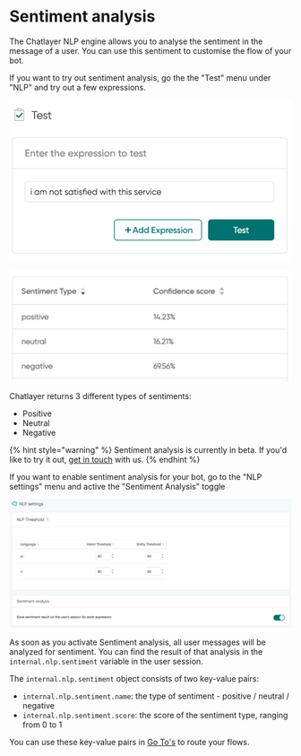 # Sentiment analysis

The Chatlayer NLP engine allows you to analyse the sentiment in the message of a user. You can use this sentiment to customise the flow of your bot.

If you want to try out sentiment analysis, go the the "Test" menu under "NLP" and try out a few expressions.

![](<../../.gitbook/assets/image (678) (1).png>)

![](<../../.gitbook/assets/image (677) (1).png>)

Chatlayer returns 3 different types of sentiments:

* Positive
* Neutral
* Negative

{% hint style="warning" %}
Sentiment analysis is currently in beta. If you'd like to try it out, [get in touch](../../support/get-in-touch.md) with us.
{% endhint %}

If you want to enable sentiment analysis for your bot, go to the "NLP settings" menu and active the "Sentiment Analysis" toggle

![Sentiment analysis settings in NLP settings](<../../.gitbook/assets/image (674) (1).png>)

As soon as you activate Sentiment analysis, all user messages will be analyzed for sentiment. You can find the result of that analysis in the `internal.nlp.sentiment` variable in the user session.

The `internal.nlp.sentiment` object consists of two key-value pairs:

* `internal.nlp.sentiment.name`: the type of sentiment - positive / neutral / negative
* `internal.nlp.sentiment.score`: the score of the sentiment type, ranging from 0 to 1

You can use these key-value pairs in [Go To's](../../bot-answers/dialog-state/plugins.md) to route your flows.
